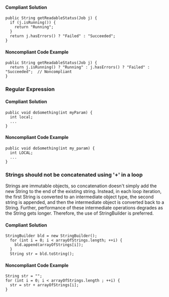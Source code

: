 

#### Compliant Solution
```
public String getReadableStatus(Job j) {
  if (j.isRunning()) {
    return "Running";
  }
  return j.hasErrors() ? "Failed" : "Succeeded";
}
```

#### Noncompliant Code Example
```
public String getReadableStatus(Job j) {
  return j.isRunning() ? "Running" : j.hasErrors() ? "Failed" : "Succeeded";  // Noncompliant
}
```


### Regular Expression

#### Compliant Solution
```
public void doSomething(int myParam) {
  int local;
  ...
}
```

#### Noncompliant Code Example
```
public void doSomething(int my_param) {
  int LOCAL;
  ...
}
```

### Strings should not be concatenated using '+' in a loop
Strings are immutable objects, so concatenation doesn't simply add the new String to the end of the existing string. Instead, in each loop iteration, the first String is converted to an intermediate object type, the second string is appended, and then the intermediate object is converted back to a String. Further, performance of these intermediate operations degrades as the String gets longer. Therefore, the use of StringBuilder is preferred.

#### Compliant Solution
```
StringBuilder bld = new StringBuilder();
  for (int i = 0; i < arrayOfStrings.length; ++i) {
    bld.append(arrayOfStrings[i]);
  }
  String str = bld.toString();
```

#### Noncompliant Code Example
```
String str = "";
for (int i = 0; i < arrayOfStrings.length ; ++i) {
  str = str + arrayOfStrings[i];
}
```